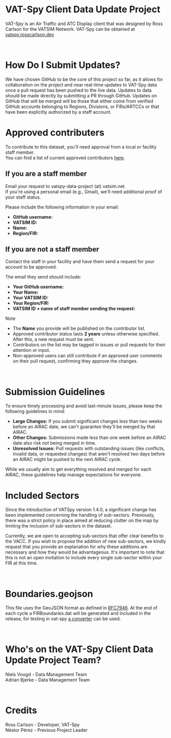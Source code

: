 # VAT-Spy Client Data Update Project

VAT-Spy is an Air Traffic and ATC Display client that was designed by Ross Carlson for the VATSIM Network. VAT-Spy can be obtained at [vatspy.rosscarlson.dev](https://vatspy.rosscarlson.dev/)

<br>

# How Do I Submit Updates?

We have chosen GitHub to be the core of this project so far, as it allows for collaboration on the project and near real-time updates to VAT-Spy data once a pull request has been pushed to the live data. Updates to data should be made directly by submitting a PR through GitHub. Updates on GitHub that will be merged will be those that either come from verified GitHub accounts belonging to Regions, Divisions, or FIRs/ARTCCs or that have been explicitly authorized by a staff account.
<br>

# Approved contributers

To contribute to this dataset, you'll need approval from a local or facility staff member.<br>
You can find a list of current approved contributors [here](https://docs.google.com/spreadsheets/u/4/d/e/2PACX-1vRHzHhKz4icslNkd3I6mF1Mp_6gan4muRcWZb8fCYL8_S0C6GDpG409xQGTNPAXLPupEWWws3euNK7O/pubhtml?gid=0).


## If you are a staff member

Email your request to vatspy-data-project (at) vatsim.net.
<br>If you're using a personal email (e.g., Gmail), we'll need additional proof of your staff status.

Please include the following information in your email:

* **GitHub username:**
* **VATSIM ID:**
* **Name:**
* **Region/FIR:**


## If you are not a staff member

Contact the staff in your facility and have them send a request for your account to be approved.

The email they send should include:

* **Your GitHub username:**
* **Your Name:**
* **Your VATSIM ID:**
* **Your Region/FIR:**
* **VATSIM ID + name of staff member sending the request:**


> [!Note]
>* The **Name** you provide will be published on the contributor list.
>* Approved contributor status lasts **2 years** unless otherwise specified. After this, a new request must be sent.
>* Contributors on the list may be tagged in issues or pull requests for their attention or input.
>* Non-approved users can still contribute if an approved user comments on their pull request, confirming they approve the changes.

<br>

# Submission Guidelines
To ensure timely processing and avoid last-minute issues, please keep the following guidelines in mind:

- **Large Changes:** If you submit significant changes less than two weeks before an AIRAC date, we can't guarantee they'll be merged by that AIRAC.
- **Other Changes:** Submissions made less than one week before an AIRAC date also risk not being merged in time.
- **Unresolved Issues:** Pull requests with outstanding issues (like conflicts, invalid data, or requested changes) that aren't resolved two days before an AIRAC might be pushed to the next AIRAC cycle.

While we usually aim to get everything resolved and merged for each AIRAC, these guidelines help manage expectations for everyone.

# Included Sectors

Since the introduction of VATSpy version 1.4.0, a significant change has been implemented concerning the handling of sub-sectors. Previously, there was a strict policy in place aimed at reducing clutter on the map by limiting the inclusion of sub-sectors in the dataset.

Currently, we are open to accepting sub-sectors that offer clear benefits to the VACC. If you wish to propose the addition of new sub-sectors, we kindly request that you provide an explanation for why these additions are necessary and how they would be advantageous. It's important to note that this is not an open invitation to include every single sub-sector within your FIR at this time.

<br>

# Boundaries.geojson

This file uses the GeoJSON format as defined in [RFC7946](https://datatracker.ietf.org/doc/html/rfc7946). At the end of each cycle a FIRBoundaries.dat will be generated and included in the release, for testing in vat-spy [a converter](https://github.com/NelisV/vatspy-geojson/releases/latest) can be used. 

<br>

# Who's on the VAT-Spy Client Data Update Project Team?

Niels Voogd - Data Management Team<br />
Adrian Bjerke - Data Management Team<br />

<br>

# Credits

Ross Carlson - Developer, VAT-Spy<br />
Néstor Pérez - Previous Project Leader<br />
